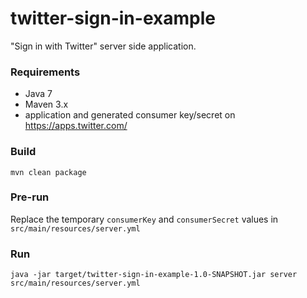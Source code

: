 # twitter-sign-in-example
"Sign in with Twitter" server side application.

### Requirements
- Java 7
- Maven 3.x
- application and generated consumer key/secret on https://apps.twitter.com/

### Build
    mvn clean package

### Pre-run
Replace the temporary `consumerKey` and `consumerSecret` values in `src/main/resources/server.yml`

### Run
    java -jar target/twitter-sign-in-example-1.0-SNAPSHOT.jar server src/main/resources/server.yml
